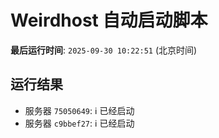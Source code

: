 # Weirdhost 自动启动脚本

**最后运行时间**: `2025-09-30 10:22:51` (北京时间)

## 运行结果

- 服务器 `75050649`: ℹ️ 已经启动
- 服务器 `c9bbef27`: ℹ️ 已经启动
